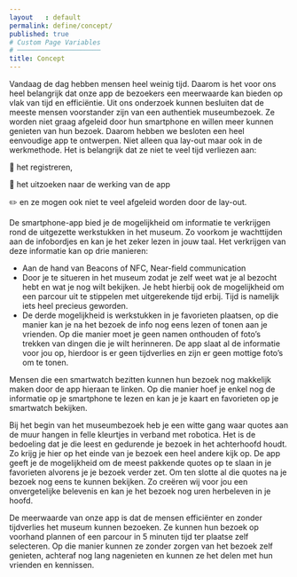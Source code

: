 ```yaml
---
layout   : default
permalink: define/concept/
published: true
# Custom Page Variables
# ─────────────────────
title: Concept
---
```


Vandaag de dag hebben mensen heel weinig tijd. Daarom is het voor ons heel belangrijk dat onze app de bezoekers een meerwaarde kan bieden op vlak van tijd en efficiëntie. Uit ons onderzoek kunnen besluiten dat de meeste mensen voorstander zijn van een authentiek museumbezoek. Ze worden niet graag afgeleid door hun smartphone en willen meer kunnen genieten van hun bezoek. Daarom hebben we besloten een heel eenvoudige app te ontwerpen. Niet alleen qua lay-out maar ook in de werkmethode. Het is belangrijk dat ze niet te veel tijd verliezen aan:

:bust_in_silhouette: het registreren,

:iphone: het uitzoeken naar de werking van de app

:pencil2: en ze mogen ook niet te veel afgeleid worden door de lay-out.

De smartphone-app bied je de mogelijkheid om informatie te verkrijgen rond de uitgezette werkstukken in het museum. Zo voorkom je wachttijden aan de infobordjes en kan je het zeker lezen in jouw taal. Het verkrijgen van deze informatie kan op drie manieren:

* Aan de hand van Beacons of NFC, Near-field communication
* Door je te situeren in het museum zodat je zelf weet wat je al bezocht hebt en wat je nog wilt bekijken. Je hebt hierbij ook de mogelijkheid om een parcour uit te stippelen met uitgerekende tijd erbij. Tijd is namelijk iets heel precieus geworden.
* De derde mogelijkheid is werkstukken in je favorieten plaatsen, op die manier kan je na het bezoek de info nog eens lezen of tonen aan je vrienden. Op die manier moet je geen namen onthouden of foto’s trekken van dingen die je wilt herinneren. De app slaat al de informatie voor jou op, hierdoor is er geen tijdverlies en zijn er geen mottige foto’s om te tonen.

Mensen die een smartwatch bezitten kunnen hun bezoek nog makkelijk maken door de app hieraan te linken. Op die manier hoef je enkel nog de informatie op je smartphone te lezen en kan je je kaart en favorieten op je smartwatch bekijken.

Bij het begin van het museumbezoek heb je een witte gang waar quotes aan de muur hangen in felle kleurtjes in verband met robotica. Het is de bedoeling dat je die leest en gedurende je bezoek in het achterhoofd houdt. Zo krijg je hier op het einde van je bezoek een heel andere kijk op. De app geeft je de mogelijkheid om de meest pakkende quotes op te slaan in je favorieten alvorens je je bezoek verder zet. Om ten slotte al die quotes na je bezoek nog eens te kunnen bekijken. Zo creëren wij voor jou een onvergetelijke belevenis en kan je het bezoek nog uren herbeleven in je hoofd.

De meerwaarde van onze app is dat de mensen efficiënter en zonder tijdverlies het museum kunnen bezoeken. Ze kunnen hun bezoek op voorhand plannen of een parcour in 5 minuten tijd ter plaatse zelf selecteren. Op die manier kunnen ze zonder zorgen van het bezoek zelf genieten, achteraf nog lang nagenieten en kunnen ze het delen met hun vrienden en kennissen.